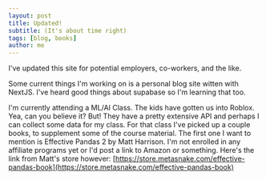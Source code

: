 ```yaml
---
layout: post
title: Updated!
subtitle: (It's about time right)
tags: [blog, books]
author: me
---
```


I've updated this site for potential employers, co-workers, and the like.  

Some current things I'm working on is a personal blog site witten with NextJS.  I've heard good things about supabase so I'm learning that too.  

I'm currently attending a ML/AI Class.  The kids have gotten us into Roblox.  Yea, can you believe it? But! They have a pretty extensive API and perhaps I can collect some data for my class. For that class I've picked up a couple books, to supplement some of the course material.  The first one I want to mention is Effective Pandas 2 by Matt Harrison.  I'm not enrolled in any affiliate programs yet or I'd post a link to Amazon or something.  Here's the link from Matt's store however: [https://store.metasnake.com/effective-pandas-book](https://store.metasnake.com/effective-pandas-book)
